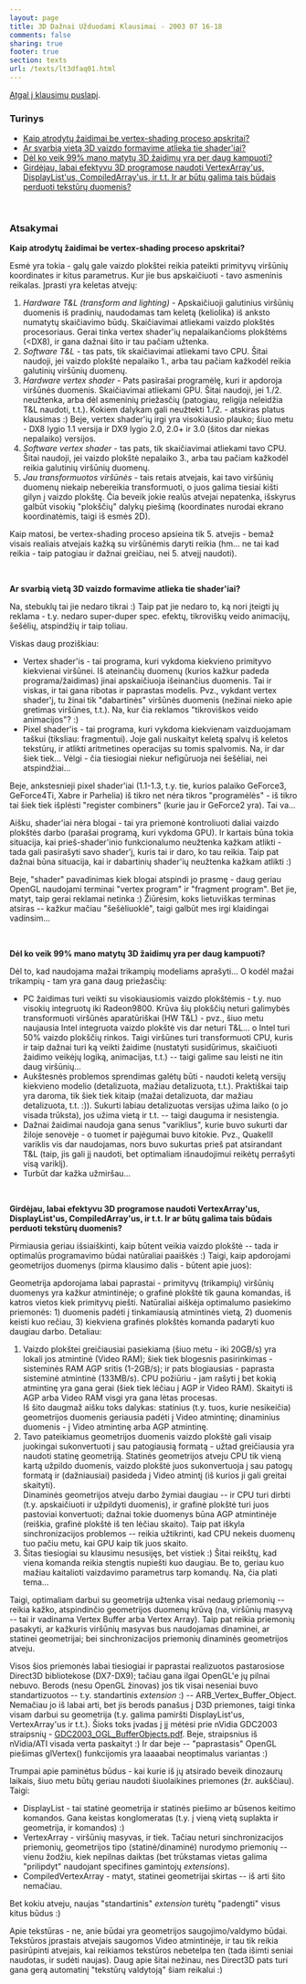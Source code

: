 ```yaml
---
layout: page
title: 3D Dažnai Užduodami Klausimai - 2003 07 16-18
comments: false
sharing: true
footer: true
section: texts
url: /texts/lt3dfaq01.html
---
```


<A href="lt3dfaq.html">Atgal į klausimų puslapį</A>.

<H3>Turinys</H3>
<p>
<ul>
<li><A href="#a">Kaip atrodytų žaidimai be vertex-shading proceso apskritai?</a></li>
<li><A href="#b">Ar svarbią vietą 3D vaizdo formavime atlieka tie shader'iai?</a></li>
<li><A href="#c">Dėl ko veik 99% mano matytų 3D žaidimų yra per daug kampuoti?</a></li>
<li><A href="#d">Girdėjau, labai efektyvu 3D programose naudoti VertexArray'us, DisplayList'us, CompiledArray'us, ir t.t. Ir ar būtų galima tais būdais perduoti tekstūrų duomenis?</a></li>
</ul>
</p>
<br>

<H3>Atsakymai</H3>


<p><A name="a"><strong>Kaip atrodytų žaidimai be vertex-shading proceso apskritai?</strong></a></p>
<p>
Esmė yra tokia - galų gale vaizdo plokštei reikia pateikti primityvų viršūnių koordinates ir kitus parametrus. Kur jie bus apskaičiuoti - tavo asmeninis reikalas.
Įprasti yra keletas atvejų:
<ol>
<li><em>Hardware T&amp;L (transform and lighting)</em> - Apskaičiuoji galutinius viršūnių duomenis iš pradinių, naudodamas tam keletą (keliolika) iš anksto numatytų skaičiavimo
	būdų. Skaičiavimai atliekami vaizdo plokštės procesoriaus. Gerai tinka vertex shader'ių nepalaikančioms plokštėms (&lt;DX8), ir gana dažnai šito ir tau pačiam užtenka.</li>
<li><em>Software T&amp;L</em> - tas pats, tik skaičiavimai atliekami tavo CPU. Šitai naudoji, jei vaizdo plokštė nepalaiko 1., arba tau pačiam kažkodėl reikia
	galutinių viršūnių duomenų.</li>
<li><em>Hardware vertex shader</em> - Pats pasirašai programėlę, kuri ir apdoroja viršūnės duomenis. Skaičiavimai atliekami GPU. Šitai naudoji, jei 1./2. neužtenka, arba
	dėl asmeninių priežasčių (patogiau, religija neleidžia T&amp;L naudoti, t.t.). Kokiem dalykam gali neužtekti 1./2. - atskiras platus klausimas :) Beje, vertex
	shader'ių irgi yra visokiausio plauko; šiuo metu - DX8 lygio 1.1 versija ir DX9 lygio 2.0, 2.0+ ir 3.0 (šitos dar niekas nepalaiko) versijos.</li>
<li><em>Software vertex shader</em> - tas pats, tik skaičiavimai atliekami tavo CPU. Šitai naudoji, jei vaizdo plokštė nepalaiko 3., arba tau pačiam kažkodėl reikia
	galutinių viršūnių duomenų.</li>
<li><em>Jau transformuotos viršūnės</em> - tais retais atvejais, kai tavo viršūnių duomenų niekaip nebereikia transformuoti, o juos galima tiesiai kišti gilyn į vaizdo
	plokštę. Čia beveik jokie realūs atvejai nepatenka, išskyrus galbūt visokių "plokščių" dalykų piešimą (koordinates nurodai ekrano koordinatėmis, taigi iš esmės 2D).</li>
</ol>
Kaip matosi, be vertex-shading proceso apsieina tik 5. atvejis - bemaž visais realiais atvejais kažką su viršūnėmis daryti reikia
(hm... ne tai kad reikia - taip patogiau ir dažnai greičiau, nei 5. atvejį naudoti).
</p>
<br>


<p><A name="b"><strong>Ar svarbią vietą 3D vaizdo formavime atlieka tie shader'iai?</strong></a></p>
<p>
Na, stebuklų tai jie nedaro tikrai :) Taip pat jie nedaro to, ką nori įteigti jų reklama - t.y. nedaro super-duper spec. efektų, tikroviškų veido animacijų, šešėlių, atspindžių
ir taip toliau.
</p>
<p>
Viskas daug proziškiau:
<ul>
<li>Vertex shader'is - tai programa, kuri vykdoma kiekvieno primityvo kiekvienai viršūnei. Iš ateinančių duomenų (kurios kažkur padeda programa/žaidimas) jinai
	apskaičiuoja išeinančius duomenis. Tai ir viskas, ir tai gana ribotas ir paprastas modelis. Pvz., vykdant vertex shader'į, tu žinai tik "dabartinės" viršūnės duomenis (nežinai nieko
	apie gretimas viršūnes, t.t.). Na, kur čia reklamos "tikroviškos veido animacijos"? :)</li>
<li>Pixel shader'is - tai programa, kuri vykdoma kiekvienam vaizduojamam taškui (tiksliau: fragmentui). Joje gali nuskaityt keletą spalvų iš keletos tekstūrų, ir
	atlikti aritmetines operacijas su tomis spalvomis. Na, ir dar šiek tiek... Vėlgi - čia tiesiogiai niekur nefigūruoja nei šešėliai, nei atspindžiai...</li>
</ul>
Beje, ankstesnieji pixel shader'iai (1.1-1.3, t.y. tie, kurios palaiko GeForce3, GeForce4Ti, Xabre ir Parhelia) iš tikro net nėra tikros "programėlės" - iš tikro tai šiek tiek
išplėsti "register combiners" (kurie jau ir GeForce2 yra). Tai va...
</p>
<p>
Aišku, shader'iai nėra blogai - tai yra priemonė kontroliuoti daliai vaizdo plokštės darbo (parašai programą, kuri vykdoma GPU). Ir kartais būna tokia situacija, kai
prieš-shader'inio funkcionalumo neužtenka kažkam atlikti - tada gali pasirašyti savo shader'į, kuris tai ir daro, ko tau reikia. Taip pat dažnai būna situacija, kai ir dabartinių
shader'ių neužtenka kažkam atlikti :)
</p>
<p>
Beje, "shader" pavadinimas kiek blogai atspindi jo prasmę - daug geriau OpenGL naudojami terminai "vertex program" ir "fragment program". Bet jie, matyt, taip gerai
reklamai netinka :) Žiūrėsim, koks lietuviškas terminas atsiras -- kažkur mačiau "šešėliuoklė", taigi galbūt mes irgi klaidingai vadinsim...
</p>
<br>


<p><A name="c"><strong>Dėl ko veik 99% mano matytų 3D žaidimų yra per daug kampuoti?</strong></a></p>
<p>
Dėl to, kad naudojama mažai trikampių modeliams aprašyti... O kodėl mažai trikampių - tam yra gana daug priežasčių:
<ul>
<li>PC žaidimas turi veikti su visokiausiomis vaizdo plokštėmis - t.y. nuo visokių integruotų iki Radeon9800. Krūva šių plokščių neturi galimybės transformuoti
	viršūnės aparatūriškai (HW T&amp;L) - pvz., šiuo metu naujausia Intel integruota vaizdo plokštė vis dar neturi T&amp;L... o Intel turi 50% vaizdo plokščių
	rinkos. Taigi viršūnes turi transformuoti CPU, kuris ir taip dažnai turi ką veikti žaidime (nustatyti susidūrimus, skaičiuoti žaidimo veikėjų logiką, animacijas, t.t.) --
	taigi galime sau leisti ne itin daug viršūnių...</li>
<li>
	Aukštesnės problemos sprendimas galėtų būti - naudoti keletą versijų kiekvieno modelio (detalizuota, mažiau detalizuota, t.t.). Praktiškai taip yra daroma, tik šiek tiek
	kitaip (mažai detalizuota, dar mažiau detalizuota, t.t. :)). Sukurti labiau detalizuotas versijas užima laiko (o jo visada trūksta), jos užima vietą ir t.t. -- taigi dauguma
	ir nesistengia.
</li>
<li>
	Dažnai žaidimai naudoja gana senus "variklius", kurie buvo sukurti dar žiloje senovėje - o tuomet ir pajėgumai buvo kitokie. Pvz., QuakeIII variklis vis dar naudojamas,
	nors buvo sukurtas prieš pat atsirandant T&amp;L (taip, jis gali jį naudoti, bet optimaliam išnaudojimui reikėtų perrašyti visą variklį).</li>
</li>
<li>
	Turbūt dar kažka užmiršau...
</li>
</ul>
</p>
<br>


<p><A name="d"><strong>Girdėjau, labai efektyvu 3D programose naudoti VertexArray'us, DisplayList'us, CompiledArray'us, ir t.t. Ir ar būtų galima tais būdais perduoti tekstūrų duomenis?</strong></a></p>
<p>
Pirmiausia geriau išsiaiškinti, kaip būtent veikia vaizdo plokštė -- tada ir optimalūs programavimo būdai natūraliai paaiškės :)
Taigi, kaip apdorojami geometrijos duomenys (pirma klausimo dalis - būtent apie juos):
</p>
<p>
Geometrija apdorojama labai paprastai - primityvų (trikampių) viršūnių duomenys yra kažkur atmintinėje; o grafinė plokštė tik gauna komandas, iš katros vietos
kiek primityvų piešti. Natūraliai aiškėja optimalumo pasiekimo priemonės: 1) duomenis padėti į tinkamiausią atmintinės vietą, 2) duomenis keisti kuo rečiau, 3) kiekviena
grafinės plokštės komanda padaryti kuo daugiau darbo. Detaliau:
<ol>
<li>Vaizdo plokštei greičiausiai pasiekiama (šiuo metu - iki 20GB/s) yra lokali jos atmintinė (Video RAM); šiek tiek blogesnis pasirinkimas -
	sisteminės RAM AGP sritis (1-2GB/s); ir pats blogiausias - paprasta sisteminė atmintinė (133MB/s). CPU požiūriu - jam rašyti į bet kokią
	atmintinę yra gana gerai (šiek tiek lėčiau į AGP ir Video RAM). Skaityti iš AGP arba Video RAM visgi yra gana lėtas procesas.<br>
	Iš šito daugmaž aišku toks dalykas: statinius (t.y. tuos, kurie nesikeičia) geometrijos duomenis geriausia padėti į Video atmintinę; dinaminius duomenis - į Video
	atmintinę arba AGP atmintinę.</li>
<li>Tavo pateikiamus geometrijos duomenis vaizdo plokštė gali visaip juokingai sukonvertuoti į sau patogiausią formatą - užtad greičiausia yra naudoti statinę geometriją.
	Statinės geometrijos atveju CPU tik vieną kartą užpildo duomenis, vaizdo plokštė juos sukonvertuoja į sau patogų formatą ir (dažniausiai) pasideda į Video atmintį
	(iš kurios ji gali greitai skaityti).<br>
	Dinaminės geometrijos atveju darbo žymiai daugiau -- ir CPU turi dirbti (t.y. apskaičiuoti ir užpildyti duomenis), ir grafinė plokštė turi juos pastoviai konvertuoti;
	dažnai tokie duomenys būna AGP atmintinėje (reiškia, grafinė plokštė iš ten lėčiau skaito). Taip pat iškyla sinchronizacijos problemos -- reikia užtikrinti,
	kad CPU nekeis duomenų tuo pačiu metu, kai GPU kaip tik juos skaito.</li>
<li>Šitas tiesiogiai su klausimu nesusijęs, bet vistiek :) Šitai reikštų, kad viena komanda reikia stengtis nupiešti kuo daugiau. Be to, geriau kuo mažiau kaitalioti
	vaizdavimo parametrus tarp komandų. Na, čia plati tema...</li>
</ol>
</p>
<p>
Taigi, optimaliam darbui su geometrija užtenka visai nedaug priemonių -- reikia kažko, atspindinčio geometrijos duomenų krūvą (na, viršūnių masyvą -- tai ir vadinama
Vertex Buffer arba Vertex Array). Taip pat reikia priemonių pasakyti, ar kažkuris viršūnių masyvas bus naudojamas dinaminei, ar statinei geometrijai; bei sinchronizacijos
priemonių dinaminės geometrijos atveju.
</p>
<p>
Visos šios priemonės labai tiesiogiai ir paprastai realizuotos pastarosiose Direct3D bibliotekose (DX7-DX9); tačiau gana ilgai OpenGL'e jų pilnai nebuvo. Berods (nesu OpenGL žinovas)
jos tik visai neseniai buvo standartizuotos -- t.y. standartinis <em>extension</em> :) -- ARB_Vertex_Buffer_Object. Nemačiau jo iš labai arti, bet jis berods panašus į D3D priemones,
taigi tinka visam darbui su geometrija (t.y. galima pamiršti DisplayList'us, VertexArray'us ir t.t.). Šioks toks įvadas į jį mėtėsi prie nVidia GDC2003 straipsnių -
<A href="http://developer.nvidia.com/docs/IO/4449/SUPP/GDC2003_OGL_BufferObjects.pdf">GDC2003_OGL_BufferObjects.pdf</A>. Beje,
straipsnius iš nVidia/ATI visada verta paskaityt :) Ir dar beje -- "paprastasis" OpenGL piešimas glVertex() funkcijomis yra laaaabai neoptimalus variantas :)
</p>
<p>
Trumpai apie paminėtus būdus - kai kurie iš jų atsirado beveik dinozaurų laikais, šiuo metu būtų geriau naudoti šiuolaikines priemones (žr. aukščiau). Taigi:
<ul>
<li>DisplayList - tai statinė geometrija ir statinės piešimo ar būsenos keitimo komandos. Gana keistas konglomeratas
	(t.y. į vieną vietą suplakta ir geometrija, ir komandos) :)</li>
<li>VertexArray - viršūnių masyvas, ir tiek. Tačiau neturi sinchronizacijos priemonių, geometrijos tipo (statinė/dinaminė) nurodymo priemonių -- vienu žodžiu, kiek
	nepilnas daiktas (bet trūkstamas vietas galima "prilipdyt" naudojant specifines gamintojų <em>extensions</em>).</li>
<li>CompiledVertexArray - matyt, statinei geometrijai skirtas -- iš arti šito nemačiau.</li>
</ul>
Bet kokiu atveju, naujas "standartinis" <em>extension</em> turėtų "padengti" visus kitus būdus :)
</p>
<p>
Apie tekstūras - ne, anie būdai yra geometrijos saugojimo/valdymo būdai. Tekstūros įprastais atvejais saugomos Video atmintinėje, ir tau tik reikia pasirūpinti atvejais,
kai reikiamos tekstūros nebetelpa ten (tada išimti seniai naudotas, ir sudėti naujas). Daug apie šitai nežinau, nes Direct3D pats turi gana gerą automatinį "tekstūrų valdytoją"
šiam reikalui :)
</p>
<br>

<? include '../common/foot.php'; ?>
